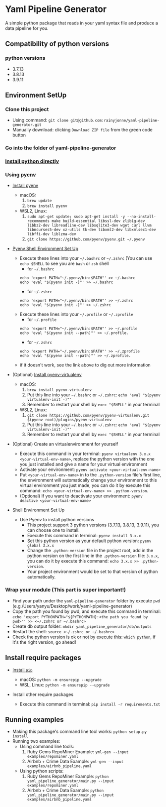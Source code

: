 # Yaml Pipeline Generator
A simple python package that reads in your yaml syntax file and produce a data pipeline for you.
## Compatibility of python versions
### python versions
- 3.7.13
- 3.8.13
- 3.9.11
## Environment SetUp
### Clone this project
- Using command: `git clone git@github.com:rainyjonne/yaml-pipeline-generator.git`
- Manually download: clicking `Download ZIP file` from the green code button 
### Go into the folder of yaml-pipeline-generator
### [Install python directly](https://www.python.org/downloads/)

### Using [pyenv](https://github.com/pyenv/pyenv)
- [Install pyenv](https://github.com/pyenv/pyenv#installation)
  - macOS: 
	1. `brew update`
	2. `brew install pyenv`
  - WSL2, Linux:
	1. `sudo apt-get update; sudo apt-get install -y --no-install-recommends make build-essential libssl-dev zlib1g-dev libbz2-dev libreadline-dev libsqlite3-dev wget curl llvm libncurses5-dev xz-utils tk-dev libxml2-dev libxmlsec1-dev libffi-dev liblzma-dev`
	2. `git clone https://github.com/pyenv/pyenv.git ~/.pyenv`

- [Pyenv Shell Environment Set Up](https://github.com/pyenv/pyenv#set-up-your-shell-environment-for-pyenv)
  - Execute these lines into your `~/.bashrc` or `~/.zshrc` (You can use `echo $SHELL` to see you are `bash` or `zsh` shell
    - for `~/.bashrc`
	```
	echo 'export PATH="~/.pyenv/bin:$PATH"' >> ~/.bashrc 
	echo 'eval "$(pyenv init -)"' >> ~/.bashrc 
  	```
    - for `~/.zshrc`
	```
	echo 'export PATH="~/.pyenv/bin:$PATH"' >> ~/.zshrc 
	echo 'eval "$(pyenv init -)"' >> ~/.zshrc 
  	```
  - Execute these lines into your `~/.profile` or `~/.zprofile` 
    - for `~/.profile`
	```
	echo 'export PATH="~/.pyenv/bin:$PATH"' >> ~/.profile 
	echo 'eval "$(pyenv init --path)"' >> ~/.profile.
  	```
    - for `~/.zshrc`
	```
	echo 'export PATH="~/.pyenv/bin:$PATH"' >> ~/.zprofile 
	echo 'eval "$(pyenv init --path)"' >> ~/.zprofile.
  	```
  - if it doesn't work, see the link above to dig out more information

- (Optional) [Install pyenv-virtualenv](https://github.com/pyenv/pyenv-virtualenv)
  - macOS:
	1. `brew install pyenv-virtualenv`
	2. Put this line into your `~/.bashrc` or `~/.zshrc`: `echo 'eval "$(pyenv virtualenv-init -)"'`
	3. Remember to restart your shell by `exec "$SHELL"` in your terminal 
  - WSL2, Linux:
	1. `git clone https://github.com/pyenv/pyenv-virtualenv.git $(pyenv root)/plugins/pyenv-virtualenv`
	2. Put this line into your `~/.bashrc` or `~/.zshrc`: `echo 'eval "$(pyenv virtualenv-init -)"'` 
	3. Remember to restart your shell by `exec "$SHELL"` in your terminal 

- (Optional) Create an virtualenvironment for yourself
  - Execute this command in your terminal: `pyenv virtualenv 3.x.x <your-virtual-env-name>`, replace the python version with the one you just installed and give a name for your virtual environment
  - Activate your environment: `pyenv activate <your-virtual-env-name>`
  - Put `<your-virtual-env-name>` in to the `.python-version` file's first line, the environment will automatically change your environment to this virtual environment you just made, you can do it by execute this command: `echo <your-virtual-env-name> >> .python-version`. 
  - (Optional) If you want to deactivate your environment: `pyenv deactive <your-virtual-env-name>`



- Shell Environment Set Up
  - Use Pyenv to install python versions
    - This project support 3 python versions (3.7.13, 3.8.13, 3.9.11), you can choose one to install.
    - Execute this command in terminal: `pyenv install 3.x.x`
    - Set this python version as your default python version: `pyenv global 3.x.x`
    - Change the `.python-version` file in the project root, add in the python version on the first line in the `.python-version` file: `3.x.x`, you can do it by execute this command: `echo 3.x.x >> .python-version`.
    - Your project environment would be set to that version of python automatically.
###  Wrap your module **(This part is super important!)**
  - Find your path under the `yaml-pipeline-generator` folder by execute `pwd` (e.g./Users/yanyu/Desktop/work/yaml-pipeline-generator)
  - Copy the path you found by pwd, and execute this command in terminal: `echo 'export PYTHONPATH="${PYTHONPATH}:<the path you found by pwd>"' >> <~/.zshrc or ~/.bashrc>`
  - Create db output folder: `mkdir yaml_pipeline_generator/db/outputs`
  - Restart the shell: `source <~/.zshrc or ~/.bashrc>`
  - Check the python version is ok or not by execute this: `which python`, if it's the right version, go ahead! 
  
 
## Install require packages
- [Install `pip`](https://pip.pypa.io/en/stable/installation/)
  - macOS: `python -m ensurepip --upgrade`
  - WSL, Linux: `python -m ensurepip --upgrade`

- Install other require packages
  - Execute this command in terminal: `pip install -r requirements.txt`

## Running examples
- Making this package's command line tool works: `python setup.py install`
- Running two examples:
  - Using command line tools:
    1. Ruby Gems RepoMiner Example: `yml-gen --input examples/repominer.yaml`
    2. Airbnb + Crime Data Example: `yml-gen --input examples/airbnb_pipeline.yaml`
  - Using python scripts:
    1. Ruby Gems RepoMiner Example: `python yaml_pipeline_generator/main.py --input examples/repominer.yaml`
    2. Airbnb + Crime Data Example: `python yaml_pipeline_generator/main.py --input examples/airbnb_pipeline.yaml`

